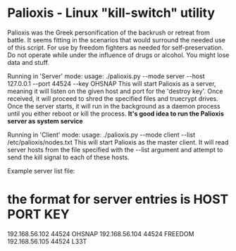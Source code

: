 Palioxis - Linux "kill-switch" utility
========
Palioxis was the Greek personification of the backrush or retreat from battle.
It seems fitting in the scenarios that would surround the needed use of this script.
For use by freedom fighters as needed for self-preservation. 
Do not operate while under the influence of drugs or alcohol. You might lose data and stuff.
 
Running in 'Server' mode:
usage: ./palioxis.py --mode server --host 127.0.0.1 --port 44524 --key OHSNAP
This will start Palioxis as a server, meaning it will listen on
the given host and port for the 'destroy key'. Once received, it
will proceed to shred the specified files and truecrypt drives.
Once the server starts, it will run in the background as a daemon
process until you either reboot or kill the process.
**It's good idea to run the Palioxis server as system service**

Running in 'Client' mode:
usage: ./palioxis.py --mode client --list /etc/palioxis/nodes.txt
This will start Palioxis as the master client. It will read server hosts
from the file specified with the --list argument and attempt to send the 
kill signal to each of these hosts. 
 
Example server list file:
# the format for server entries is HOST PORT KEY
192.168.56.102 44524 OHSNAP
192.168.56.104 44524 FREEDOM
192.168.56.105 44524 L33T

